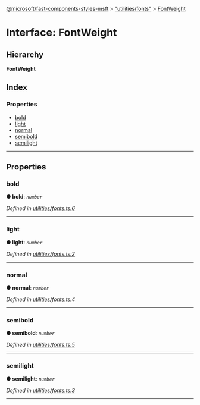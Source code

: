 [@microsoft/fast-components-styles-msft](../README.md) > ["utilities/fonts"](../modules/_utilities_fonts_.md) > [FontWeight](../interfaces/_utilities_fonts_.fontweight.md)

# Interface: FontWeight

## Hierarchy

**FontWeight**

## Index

### Properties

* [bold](_utilities_fonts_.fontweight.md#bold)
* [light](_utilities_fonts_.fontweight.md#light)
* [normal](_utilities_fonts_.fontweight.md#normal)
* [semibold](_utilities_fonts_.fontweight.md#semibold)
* [semilight](_utilities_fonts_.fontweight.md#semilight)

---

## Properties

<a id="bold"></a>

###  bold

**● bold**: *`number`*

*Defined in [utilities/fonts.ts:6](https://github.com/Microsoft/fast-dna/blob/164dd3ca/packages/fast-components-styles-msft/src/utilities/fonts.ts#L6)*

___
<a id="light"></a>

###  light

**● light**: *`number`*

*Defined in [utilities/fonts.ts:2](https://github.com/Microsoft/fast-dna/blob/164dd3ca/packages/fast-components-styles-msft/src/utilities/fonts.ts#L2)*

___
<a id="normal"></a>

###  normal

**● normal**: *`number`*

*Defined in [utilities/fonts.ts:4](https://github.com/Microsoft/fast-dna/blob/164dd3ca/packages/fast-components-styles-msft/src/utilities/fonts.ts#L4)*

___
<a id="semibold"></a>

###  semibold

**● semibold**: *`number`*

*Defined in [utilities/fonts.ts:5](https://github.com/Microsoft/fast-dna/blob/164dd3ca/packages/fast-components-styles-msft/src/utilities/fonts.ts#L5)*

___
<a id="semilight"></a>

###  semilight

**● semilight**: *`number`*

*Defined in [utilities/fonts.ts:3](https://github.com/Microsoft/fast-dna/blob/164dd3ca/packages/fast-components-styles-msft/src/utilities/fonts.ts#L3)*

___

